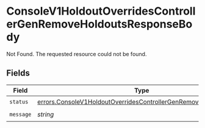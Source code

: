 # ConsoleV1HoldoutOverridesControllerGenRemoveHoldoutsResponseBody

Not Found. The requested resource could not be found.


## Fields

| Field                                                                                                                                                  | Type                                                                                                                                                   | Required                                                                                                                                               | Description                                                                                                                                            |
| ------------------------------------------------------------------------------------------------------------------------------------------------------ | ------------------------------------------------------------------------------------------------------------------------------------------------------ | ------------------------------------------------------------------------------------------------------------------------------------------------------ | ------------------------------------------------------------------------------------------------------------------------------------------------------ |
| `status`                                                                                                                                               | [errors.ConsoleV1HoldoutOverridesControllerGenRemoveHoldoutsStatus](../../models/errors/consolev1holdoutoverridescontrollergenremoveholdoutsstatus.md) | :heavy_check_mark:                                                                                                                                     | N/A                                                                                                                                                    |
| `message`                                                                                                                                              | *string*                                                                                                                                               | :heavy_check_mark:                                                                                                                                     | N/A                                                                                                                                                    |